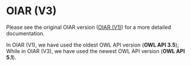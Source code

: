 # OIAR (V3)

Please see the original OIAR version ([OIAR (V1)](https://github.com/inesosman/OIAR)) for a more detailed documentation.

In OIAR (V1), we have used the oldest OWL API version (**OWL API 3.5**); While in OIAR (V3), we have used the newest OWL API version (**OWL API 5.1**).

